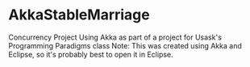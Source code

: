 # AkkaStableMarriage
Concurrency Project Using Akka as part of a project for Usask's Programming Paradigms class
Note: This was created using Akka and Eclipse, so it's probably best to open it in Eclipse.
